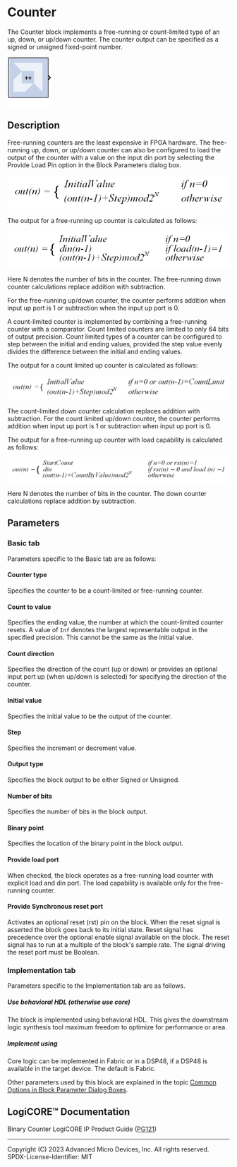 # Counter

The Counter block implements a free-running or count-limited type
of an up, down, or up/down counter. The counter output can be specified
as a signed or unsigned fixed-point number.

![](./Images/block.png)

## Description

Free-running counters are the least expensive in FPGA hardware. The
free-running up, down, or up/down counter can also be configured to load
the output of the counter with a value on the input din port by
selecting the Provide Load Pin option in the Block Parameters dialog
box.

![](./Images/oqd1538085451748.png)

  
The output for a free-running up counter is calculated as follows:


![](./Images/mzz1538085452730.png)

  
Here N denotes the number of bits in the counter. The free-running down
counter calculations replace addition with subtraction.

For the free-running up/down counter, the counter performs addition when
input up port is 1 or subtraction when the input up port is 0.

A count-limited counter is implemented by combining a free-running
counter with a comparator. Count limited counters are limited to only 64
bits of output precision. Count limited types of a counter can be
configured to step between the initial and ending values, provided the
step value evenly divides the difference between the initial and ending
values.

The output for a count limited up counter is calculated as follows:


![](./Images/dqo1538085453743.png)

  
The count-limited down counter calculation replaces addition with
subtraction. For the count limited up/down counter, the counter performs
addition when input up port is 1 or subtraction when input up port is 0.

The output for a free-running up counter with load capability is
calculated as follows:

  
![](./Images/lfy1538085454689.png)

  
Here N denotes the number of bits in the counter. The down counter
calculations replace addition by subtraction.

## Parameters

### Basic tab  
Parameters specific to the Basic tab are as follows:

#### Counter type  
Specifies the counter to be a count-limited or free-running counter.

#### Count to value  
Specifies the ending value, the number at which the count-limited
counter resets. A value of `Inf` denotes the largest representable
output in the specified precision. This cannot be the same as the
initial value.

#### Count direction  
Specifies the direction of the count (up or down) or provides an
optional input port up (when up/down is selected) for specifying the
direction of the counter.

#### Initial value  
Specifies the initial value to be the output of the counter.

#### Step  
Specifies the increment or decrement value.

#### Output type  
Specifies the block output to be either Signed or Unsigned.

#### Number of bits  
Specifies the number of bits in the block output.

#### Binary point  
Specifies the location of the binary point in the block output.

#### Provide load port  
When checked, the block operates as a free-running load counter with
explicit load and din port. The load capability is available only for
the free-running counter.

#### Provide Synchronous reset port  
Activates an optional reset (rst) pin on the block. When the reset
signal is asserted the block goes back to its initial state. Reset
signal has precedence over the optional enable signal available on the
block. The reset signal has to run at a multiple of the block's sample
rate. The signal driving the reset port must be Boolean.

### Implementation tab  
Parameters specific to the Implementation tab are as follows.

##### Use behavioral HDL (otherwise use core)  
The block is implemented using behavioral HDL. This gives the downstream
logic synthesis tool maximum freedom to optimize for performance or
area.
 
##### Implement using  
Core logic can be implemented in Fabric or in a DSP48, if a DSP48 is
available in the target device. The default is Fabric.

Other parameters used by this block are explained in the topic [Common
Options in Block Parameter Dialog
Boxes](../../GEN/common-options/README.md).

## LogiCORE™ Documentation

Binary Counter LogiCORE IP Product Guide
([PG121](https://docs.xilinx.com/access/sources/ud/document?isLatest=true&url=pg121-c-counter-binary&ft:locale=en-US))

--------------
Copyright (C) 2023 Advanced Micro Devices, Inc. All rights reserved.
SPDX-License-Identifier: MIT
